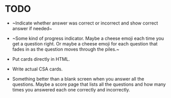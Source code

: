 # TODO

- ~Indicate whether answer was correct or incorrect and show correct answer if needed~

- ~Some kind of progress indicator. Maybe a cheese emoji each time you get a
  question right. Or maybe a cheese emoji for each question that fades in as the
  question moves through the piles.~

- Put cards directly in HTML.

- Write actual CSA cards.

- Something better than a blank screen when you answer all the questions. Maybe
  a score page that lists all the questions and how many times you answered each
  one correctly and incorrectly.
